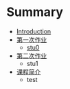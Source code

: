 # Summary

* [Introduction](README.md)
* [第一次作业](第一次作业/README.md)
   * [stu0](第一次作业/stu0.md)
* [第二次作业](第二次作业/README.md)
   * stu1
* [课程简介](课程简介.md)
   * test

